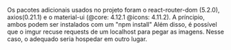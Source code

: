 Os pacotes adicionais usados no projeto foram o react-router-dom (5.2.0), axios(0.21.1) e o material-ui (@core: 4.12.1 @icons: 4.11.2). A príncipio, ambos podem ser instalados com um "npm install"
Além disso, é possível que o imgur recuse requests de um localhost para pegar as imagens. Nesse caso, o adequado seria hospedar em outro lugar.
